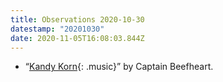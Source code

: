```yaml
---
title: Observations 2020-10-30
datestamp: "20201030"
date: 2020-11-05T16:08:03.844Z
---
```

- “[Kandy Korn](https://www.youtube.com/watch?v=Bh9AzbGsK2o){: .music}” by Captain Beefheart.